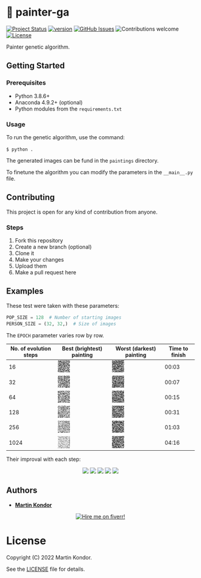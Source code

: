 # 🎨 painter-ga

[![Project Status](https://img.shields.io/badge/status-active-brightgreen.svg)](https://github.com/MartinKondor/painter-ga/)
[![version](https://img.shields.io/badge/version-v0.1-red.svg)](https://github.com/MartinKondor/painter-ga)
[![GitHub Issues](https://img.shields.io/github/issues/MartinKondor/painter-ga.svg)](https://github.com/MartinKondor/painter-ga/issues)
![Contributions welcome](https://img.shields.io/badge/contributions-welcome-blue.svg)
[![License](https://img.shields.io/badge/license-MIT-blue.svg)](https://opensource.org/licenses/MIT)

Painter genetic algorithm.

## Getting Started

### Prerequisites

* Python 3.8.6+
* Anaconda 4.9.2+ (optional)
* Python modules from the `requirements.txt`

### Usage

To run the genetic algorithm, use the command:

```$ python .```

The generated images can be fund in the ```paintings``` directory.

To finetune the algorithm you can modify the parameters in the ```__main__.py``` file.

## Contributing

This project is open for any kind of contribution from anyone.

### Steps

1. Fork this repository
2. Create a new branch (optional)
3. Clone it
4. Make your changes
5. Upload them
6. Make a pull request here

## Examples

These test were taken with these parameters:
```python
POP_SIZE = 128  # Number of starting images
PERSON_SIZE = (32, 32,)  # Size of images
```

The ```EPOCH``` parameter varies row by row.

| No. of evolution steps  |  Best (brightest) painting |  Worst (darkest) painting | Time to finish |
|---|---|---|---|
| 16 | ![16b](images/readme/ep16-best.jpg) | ![16w](images/readme/ep16-worst.jpg)  | 00:03 |
| 32 | ![32b](images/readme/ep32-best.jpg)  | ![32w](images/readme/ep32-worst.jpg) | 00:07 |
| 64 | ![64b](images/readme/ep64-best.jpg)  | ![64w](images/readme/ep64-worst.jpg) | 00:15 |
| 128 |  ![128b](images/readme/ep128-best.jpg) | ![128w](images/readme/ep128-worst.jpg) | 00:31 |
| 256 |  ![256b](images/readme/ep256-best.jpg) | ![128w](images/readme/ep256-worst.jpg) | 01:03 |
| 1024 | ![1024b](images/readme/ep1024-best.jpg)  | ![1024w](images/readme/ep1024-worst.jpg) | 04:16 |

Their improval with each step:

<p align="center">
    <img src="images/readme/ep16.jpg" />
    <img src="images/readme/ep32.jpg" />
    <img src="images/readme/ep64.jpg" />
    <img src="images/readme/ep128.jpg" />
    <img src="images/readme/ep1024.jpg" />
</p>

## Authors

* **[Martin Kondor](https://github.com/MartinKondor)**

<p align="center">
<a title="Fiverr" href="https://www.fiverr.com/martinkondor">
<img id="fiverr-img" class="img-responsive" alt="Hire me on fiverr!" title="Hire me on fiverr!" src="https://martinkondor.github.io/img/hire_me_on_fiverr_button.png" width="222">
</a>
</p>

# License

Copyright (C) 2022 Martin Kondor.

See the [LICENSE](LICENSE) file for details.
